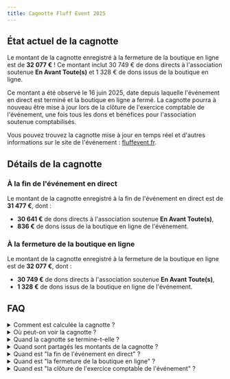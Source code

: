 ```yaml
---
title: Cagnotte Fluff Event 2025
---
```


## État actuel de la cagnotte

Le montant de la cagnotte enregistré à la fermeture de la boutique en ligne est de **32 077 €** !
Ce montant inclut 30 749 € de dons directs à l'association soutenue **En Avant Toute(s)** et 1 328
€ de dons issus de la boutique en ligne.

Ce montant a été observé le 16 juin 2025, date depuis laquelle l'événement en direct est terminé et
la boutique en ligne a fermé. La cagnotte pourra à nouveau être mise à jour lors de la clôture de
l'exercice comptable de l'événement, une fois tous les dons et bénéfices pour l'association
soutenue comptabilisés.

Vous pouvez trouvez la cagnotte mise à jour en temps réel et d'autres informations sur le site de
l'événement : [fluffevent.fr](https://fluffevent.fr).


## Détails de la cagnotte

### À la fin de l'événement en direct

Le montant de la cagnotte enregistré à la fin de l'événement en direct est de **31 477 €**, dont :
- **30 641 €** de dons directs à l'association soutenue **En Avant Toute(s)**,
- **836 €** de dons issus de la boutique en ligne de l'événement.

### À la fermeture de la boutique en ligne

Le montant de la cagnotte enregistré à la fermeture de la boutique en ligne est de **32 077 €**, dont :
- **30 749 €** de dons directs à l'association soutenue **En Avant Toute(s)**,
- **1 328 €** de dons issus de la boutique en ligne de l'événement.


## FAQ

<details>
<summary>Comment est calculée la cagnotte ?</summary>

La cagnotte est calculée à partir des dons effectués sur **Streamlabs Charity** pendant l'événement, ainsi que des **bénéfices de la boutique** en ligne de l'événement. Elle est mise à jour en quasi temps réel pendant l'événement.

</details>

<details>
<summary>Où peut-on voir la cagnotte ?</summary>

Le montant de la cagnotte est affiché en quasi temps réel **sur le site de l'événement** ([fluffevent.fr](https://fluffevent.fr)). Pendant l'événement en direct, il est également affiché dans le flux vidéo des chaînes Twitch des participants en diffusion !

</details>

<details>
<summary>Quand la cagnotte se termine-t-elle ?</summary>

La cagnotte ne se termine réellement qu'**à la clôture de l'exercice financier de l'événement**, une fois tous les dons et bénéfices pour l'association soutenue **En Avant Toute(s)** comptabilisés.

En attendant, la cagnotte continue d'être mise à jour et ses montants sont partagés sur les réseaux sociaux de l'événement à des moments clés.

</details>

<details>
<summary>Quand sont partagés les montants de la cagnotte ?</summary>

Les montants de la cagnotte sont observés et partagés à ces moments clés :
- Pendant l'événement en direct, pour célébrer des palliers significatifs atteints.
- À la fin de l'événement en direct.
- À la fermeture de la boutique en ligne.
- À la clôture de l'exercice comptable de l'événement.

Le partage de ces montants est effectué sur les réseaux sociaux de l'événement pour engager la communauté et les informer des progrès de la cagnotte.

</details>

<details>
<summary>Quand est "la fin de l'événement en direct" ?</summary>

La fin de l'événement en direct a été fixée au **2 juin 2025 à 0:30 (UTC+2)**.

Le montant observé à ce moment là inclut :
- les dons directs sur Streamlabs Charity,
- les dons issus de la boutique en ligne jusqu'à cette date et heure.

</details>

<details>
<summary>Quand est "la fermeture de la boutique en ligne" ?</summary>

La fermeture de la boutique en ligne a été fixée au **16 juin 2025 à 13:00 (UTC+2)**.

Le montant observé à ce moment là inclut :
- les dons directs sur Streamlabs Charity,
- les dons issus de la boutique en ligne jusqu'à cette date et heure.

</details>

<details>
<summary>Quand est "la clôture de l'exercice comptable de l'événement" ?</summary>

La clôture de l'exercice comptable de l'événement sera fixée lorsque toutes les livraisons de la boutique en ligne seront effectuées.

Le montant observé à ce moment là inclut :
- les dons directs sur Streamlabs Charity,
- les dons issus de la boutique en ligne jusqu'à cette date et heure,
- les bénéfices exceptionnels de la boutique en ligne.

</details>
